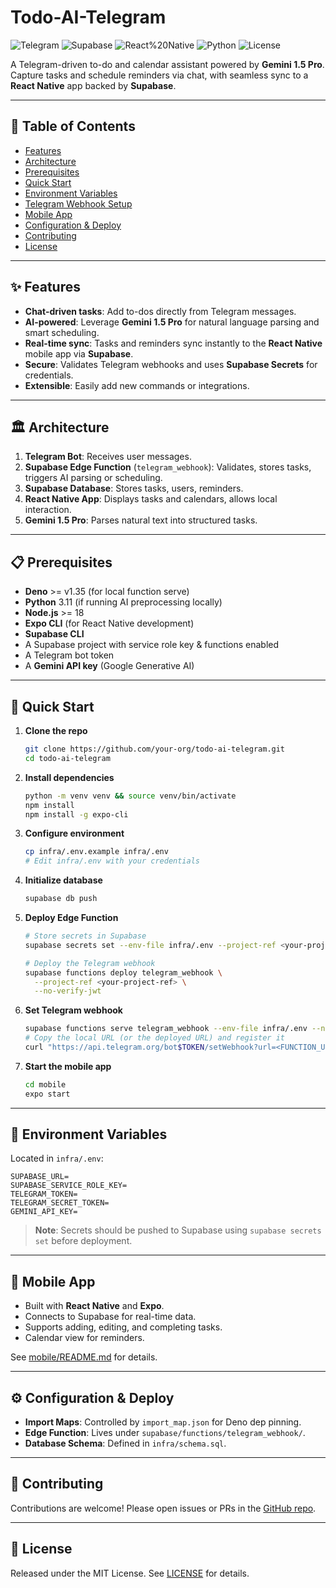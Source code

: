 # Todo-AI-Telegram

![Telegram](https://img.shields.io/badge/Telegram-Bot-blue) ![Supabase](https://img.shields.io/badge/Supabase-Edge%20Functions-green) ![React%20Native](https://img.shields.io/badge/React--Native-Mobile-yellow) ![Python](https://img.shields.io/badge/Python-3.11-blue) ![License](https://img.shields.io/badge/License-MIT-lightgrey)

A Telegram-driven to-do and calendar assistant powered by **Gemini 1.5 Pro**. Capture tasks and schedule reminders via chat, with seamless sync to a **React Native** app backed by **Supabase**.

---

## 🔖 Table of Contents

* [Features](#-features)
* [Architecture](#-architecture)
* [Prerequisites](#-prerequisites)
* [Quick Start](#-quick-start)
* [Environment Variables](#-environment-variables)
* [Telegram Webhook Setup](#-telegram-webhook-setup)
* [Mobile App](#-mobile-app)
* [Configuration & Deploy](#-configuration--deploy)
* [Contributing](#-contributing)
* [License](#-license)

---

## ✨ Features

* **Chat-driven tasks**: Add to-dos directly from Telegram messages.
* **AI-powered**: Leverage **Gemini 1.5 Pro** for natural language parsing and smart scheduling.
* **Real-time sync**: Tasks and reminders sync instantly to the **React Native** mobile app via **Supabase**.
* **Secure**: Validates Telegram webhooks and uses **Supabase Secrets** for credentials.
* **Extensible**: Easily add new commands or integrations.

---

## 🏛️ Architecture

1. **Telegram Bot**: Receives user messages.
2. **Supabase Edge Function** (`telegram_webhook`): Validates, stores tasks, triggers AI parsing or scheduling.
3. **Supabase Database**: Stores tasks, users, reminders.
4. **React Native App**: Displays tasks and calendars, allows local interaction.
5. **Gemini 1.5 Pro**: Parses natural text into structured tasks.

---

## 📋 Prerequisites

* **Deno** >= v1.35 (for local function serve)
* **Python** 3.11 (if running AI preprocessing locally)
* **Node.js** >= 18
* **Expo CLI** (for React Native development)
* **Supabase CLI**
* A Supabase project with service role key & functions enabled
* A Telegram bot token
* A **Gemini API key** (Google Generative AI)

---

## 🚀 Quick Start

1. **Clone the repo**

   ```bash
   git clone https://github.com/your-org/todo-ai-telegram.git
   cd todo-ai-telegram
   ```

2. **Install dependencies**

   ```bash
   python -m venv venv && source venv/bin/activate
   npm install
   npm install -g expo-cli
   ```

3. **Configure environment**

   ```bash
   cp infra/.env.example infra/.env
   # Edit infra/.env with your credentials
   ```

4. **Initialize database**

   ```bash
   supabase db push
   ```

5. **Deploy Edge Function**

   ```bash
   # Store secrets in Supabase
   supabase secrets set --env-file infra/.env --project-ref <your-project-ref>

   # Deploy the Telegram webhook
   supabase functions deploy telegram_webhook \
     --project-ref <your-project-ref> \
     --no-verify-jwt
   ```

6. **Set Telegram webhook**

   ```bash
   supabase functions serve telegram_webhook --env-file infra/.env --no-verify-jwt
   # Copy the local URL (or the deployed URL) and register it
   curl "https://api.telegram.org/bot$TOKEN/setWebhook?url=<FUNCTION_URL>"
   ```

7. **Start the mobile app**

   ```bash
   cd mobile
   expo start
   ```

---

## 🔧 Environment Variables

Located in `infra/.env`:

```dotenv
SUPABASE_URL=
SUPABASE_SERVICE_ROLE_KEY=
TELEGRAM_TOKEN=
TELEGRAM_SECRET_TOKEN=
GEMINI_API_KEY=
```

> **Note**: Secrets should be pushed to Supabase using `supabase secrets set` before deployment.

---

## 📱 Mobile App

* Built with **React Native** and **Expo**.
* Connects to Supabase for real-time data.
* Supports adding, editing, and completing tasks.
* Calendar view for reminders.

See [mobile/README.md](mobile/README.md) for details.

---

## ⚙️ Configuration & Deploy

* **Import Maps**: Controlled by `import_map.json` for Deno dep pinning.
* **Edge Function**: Lives under `supabase/functions/telegram_webhook/`.
* **Database Schema**: Defined in `infra/schema.sql`.

---

## 🤝 Contributing

Contributions are welcome! Please open issues or PRs in the [GitHub repo](https://github.com/your-org/todo-ai-telegram).

---

## 📄 License

Released under the MIT License. See [LICENSE](LICENSE) for details.

